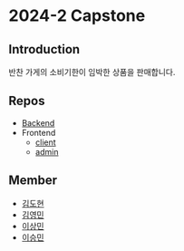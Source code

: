 # 2024-2 Capstone

## Introduction

반찬 가게의 소비기한이 임박한 상품을 판매합니다.

## Repos
- [Backend](https://github.com/UOS-Capstone/Market-API-Backend)
- Frontend
  - [client](https://github.com/UOS-Capstone/client-app)
  - [admin](https://github.com/UOS-Capstone/admin-client-app)

## Member
- [김도현](https://github.com/l-lyun)
- [김영민](https://github.com/99mini)
- [이상민](https://github.com/Lee-Sang-Min1998)
- [이승민](https://github.com/itslitulinchpin2)
